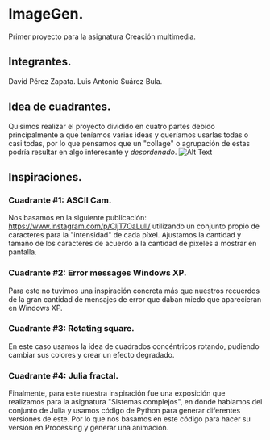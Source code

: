 # ImageGen.
Primer proyecto para la asignatura Creación multimedia.

## Integrantes.
David Pérez Zapata.
Luis Antonio Suárez Bula.

## Idea de cuadrantes.
Quisimos realizar el proyecto dividido en cuatro partes debido principalmente a que teníamos varias ideas y queríamos usarlas todas o casi todas, por lo que pensamos que un "collage" o agrupación de estas podría resultar en algo interesante y *desordenado*.
![Alt Text](https://media.giphy.com/media/vFKqnCdLPNOKc/giphy.gif)

## Inspiraciones.

### Cuadrante #1: ASCII Cam.
Nos basamos en la siguiente publicación: https://www.instagram.com/p/CljT7OaLulI/ utilizando un conjunto propio de caracteres para la "intensidad" de cada píxel.
Ajustamos la cantidad y tamaño de los caracteres de acuerdo a la cantidad de pixeles a mostrar en pantalla.

### Cuadrante #2: Error messages Windows XP.
Para este no tuvimos una inspiración concreta más que nuestros recuerdos de la gran cantidad de mensajes de error que daban miedo que aparecieran en Windows XP.

### Cuadrante #3: Rotating square.
En este caso usamos la idea de cuadrados concéntricos rotando, pudiendo cambiar sus colores y crear un efecto degradado.

### Cuadrante #4: Julia fractal.
Finalmente, para este nuestra inspiración fue una exposición que realizamos para la asignatura "Sistemas complejos", en donde hablamos del conjunto de Julia y usamos código de Python para generar diferentes versiones de este. Por lo que nos basamos en este código para hacer su versión en Processing y generar una animación.
